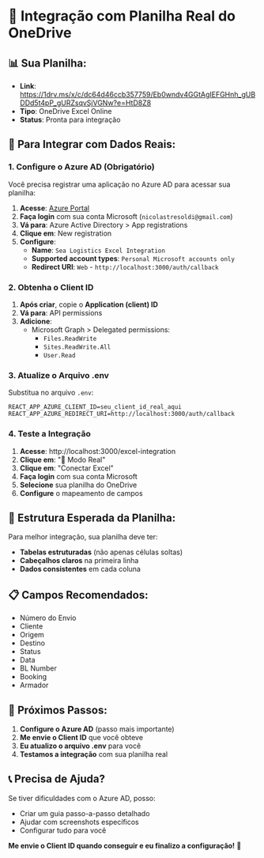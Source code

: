 # 🔗 Integração com Planilha Real do OneDrive

## 📊 **Sua Planilha:**
- **Link**: https://1drv.ms/x/c/dc64d46ccb357759/Eb0wndv4GGtAgIEFGHnh_gUBDDd5t4pP_gURZsqvSjVGNw?e=HtD8Z8
- **Tipo**: OneDrive Excel Online
- **Status**: Pronta para integração

## 🎯 **Para Integrar com Dados Reais:**

### **1. Configure o Azure AD (Obrigatório)**

Você precisa registrar uma aplicação no Azure AD para acessar sua planilha:

1. **Acesse**: [Azure Portal](https://portal.azure.com)
2. **Faça login** com sua conta Microsoft (`nicolastresoldi@gmail.com`)
3. **Vá para**: Azure Active Directory > App registrations
4. **Clique em**: New registration
5. **Configure**:
   - **Name**: `Sea Logistics Excel Integration`
   - **Supported account types**: `Personal Microsoft accounts only`
   - **Redirect URI**: `Web` - `http://localhost:3000/auth/callback`

### **2. Obtenha o Client ID**

1. **Após criar**, copie o **Application (client) ID**
2. **Vá para**: API permissions
3. **Adicione**:
   - Microsoft Graph > Delegated permissions:
     * `Files.ReadWrite`
     * `Sites.ReadWrite.All`
     * `User.Read`

### **3. Atualize o Arquivo .env**

Substitua no arquivo `.env`:
```env
REACT_APP_AZURE_CLIENT_ID=seu_client_id_real_aqui
REACT_APP_AZURE_REDIRECT_URI=http://localhost:3000/auth/callback
```

### **4. Teste a Integração**

1. **Acesse**: http://localhost:3000/excel-integration
2. **Clique em**: "🔗 Modo Real"
3. **Clique em**: "Conectar Excel"
4. **Faça login** com sua conta Microsoft
5. **Selecione** sua planilha do OneDrive
6. **Configure** o mapeamento de campos

## 🔧 **Estrutura Esperada da Planilha:**

Para melhor integração, sua planilha deve ter:
- **Tabelas estruturadas** (não apenas células soltas)
- **Cabeçalhos claros** na primeira linha
- **Dados consistentes** em cada coluna

## 📋 **Campos Recomendados:**

- Número do Envio
- Cliente
- Origem
- Destino
- Status
- Data
- BL Number
- Booking
- Armador

## 🚀 **Próximos Passos:**

1. **Configure o Azure AD** (passo mais importante)
2. **Me envie o Client ID** que você obteve
3. **Eu atualizo o arquivo .env** para você
4. **Testamos a integração** com sua planilha real

## 📞 **Precisa de Ajuda?**

Se tiver dificuldades com o Azure AD, posso:
- Criar um guia passo-a-passo detalhado
- Ajudar com screenshots específicos
- Configurar tudo para você

**Me envie o Client ID quando conseguir e eu finalizo a configuração!** 🎯
